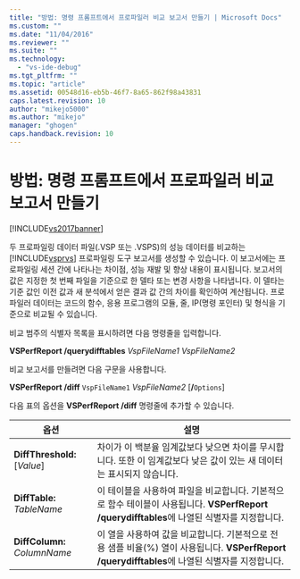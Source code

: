 ```yaml
---
title: "방법: 명령 프롬프트에서 프로파일러 비교 보고서 만들기 | Microsoft Docs"
ms.custom: ""
ms.date: "11/04/2016"
ms.reviewer: ""
ms.suite: ""
ms.technology: 
  - "vs-ide-debug"
ms.tgt_pltfrm: ""
ms.topic: "article"
ms.assetid: 00548d16-eb5b-46f7-8a65-862f98a43831
caps.latest.revision: 10
author: "mikejo5000"
ms.author: "mikejo"
manager: "ghogen"
caps.handback.revision: 10
---
```

# 방법: 명령 프롬프트에서 프로파일러 비교 보고서 만들기
[!INCLUDE[vs2017banner](../code-quality/includes/vs2017banner.md)]

두 프로파일링 데이터 파일\(.VSP 또는 .VSPS\)의 성능 데이터를 비교하는 [!INCLUDE[vsprvs](../code-quality/includes/vsprvs_md.md)] 프로파일링 도구 보고서를 생성할 수 있습니다.  이 보고서에는 프로파일링 세션 간에 나타나는 차이점, 성능 재발 및 향상 내용이 표시됩니다.  보고서의 값은 지정한 첫 번째 파일을 기준으로 한 델타 또는 변경 사항을 나타냅니다.  이 델타는 기준 값인 이전 값과 새 분석에서 얻은 결과 값 간의 차이를 확인하여 계산됩니다.  프로파일러 데이터는 코드의 함수, 응용 프로그램의 모듈, 줄, IP\(명령 포인터\) 및 형식을 기준으로 비교될 수 있습니다.  
  
 비교 범주의 식별자 목록을 표시하려면 다음 명령줄을 입력합니다.  
  
 **VSPerfReport \/querydifftables**  *VspFileName1* *VspFileName2*  
  
 비교 보고서를 만들려면 다음 구문을 사용합니다.  
  
 **VSPerfReport \/diff**  `VspFileName1` *VspFileName2* \[**\/**`Options`\]  
  
 다음 표의 옵션을 **VSPerfReport \/diff** 명령줄에 추가할 수 있습니다.  
  
|옵션|설명|  
|--------|--------|  
|**DiffThreshold:**\[*Value*\]|차이가 이 백분율 임계값보다 낮으면 차이를 무시합니다.  또한 이 임계값보다 낮은 값이 있는 새 데이터는 표시되지 않습니다.|  
|**DiffTable:** *TableName*|이 테이블을 사용하여 파일을 비교합니다.  기본적으로 함수 테이블이 사용됩니다.  **VSPerfReport \/querydifftables**에 나열된 식별자를 지정합니다.|  
|**DiffColumn:** *ColumnName*|이 열을 사용하여 값을 비교합니다.  기본적으로 전용 샘플 비율\(%\) 열이 사용됩니다.  **VSPerfReport \/querydifftables**에 나열된 식별자를 지정합니다.|